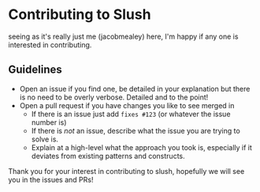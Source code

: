 # Contributing to Slush

seeing as it's really just me (jacobmealey) here, I'm happy if any one is interested in contributing.

## Guidelines
- Open an issue if you find one, be detailed in your explanation but there is no need to be overly verbose. Detailed and to the point!
- Open a pull request if you have changes you like to see merged in
  - If there is an issue just add `fixes #123` (or whatever the issue number is)
  - If there is _not_ an issue, describe what the issue you are trying to solve is.
  - Explain at a high-level what the approach you took is, especially if it deviates from existing patterns and constructs.


Thank you for your interest in contributing to slush, hopefully we will see you in the issues and PRs!
